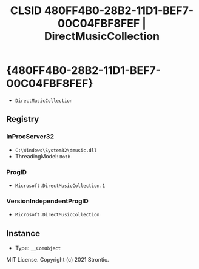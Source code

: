 ﻿---
title: "CLSID 480FF4B0-28B2-11D1-BEF7-00C04FBF8FEF | DirectMusicCollection"
excerpt: What is COM-Object CLSID 480FF4B0-28B2-11D1-BEF7-00C04FBF8FEF?
---

# {480FF4B0-28B2-11D1-BEF7-00C04FBF8FEF}

* `DirectMusicCollection`

## Registry


### InProcServer32

* `C:\Windows\System32\dmusic.dll`
* ThreadingModel: `Both`

### ProgID

* `Microsoft.DirectMusicCollection.1`

### VersionIndependentProgID

* `Microsoft.DirectMusicCollection`

## Instance

* Type: `__ComObject`

MIT License. Copyright (c) 2021 Strontic.


